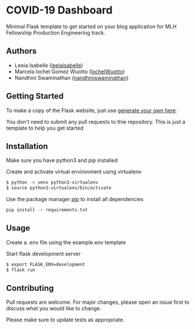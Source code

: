 # COVID-19 Dashboard

Minimal Flask template to get started on your blog application for MLH Fellowship Production Engineering track.

## Authors

* Leeia Isabelle ([leeiaisabelle](https://github.com/Leeiaisabelle))</br>
* Marcela Ixchel Gomez Wuotto ([IxchelWuotto](https://github.com/IxchelWuotto))</br>
* Nandhini Swaminathan ([nandhiniswaminathan](https://github.com/nandhiniswaminathan))

## Getting Started

To make a copy of the Flask website, just use [generate your own here](https://github.com/MLH-Fellowship/flask-blog/generate).

You don't need to submit any pull requests to thie repository. This is just a template to help you get started

## Installation

Make sure you have python3 and pip installed


Create and activate virtual environment using virtualenv
```bash
$ python -m venv python3-virtualenv
$ source python3-virtualenv/bin/activate
```

Use the package manager [pip](https://pip.pypa.io/en/stable/) to install all dependencies

```bash
pip install -r requirements.txt
```

## Usage


Create a .env file using the example.env template


Start flask development server
```bash
$ export FLASK_ENV=development
$ flask run
```

## Contributing
Pull requests are welcome. For major changes, please open an issue first to discuss what you would like to change.

Please make sure to update tests as appropriate.
